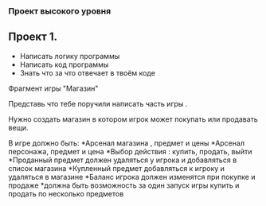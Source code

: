 ### Проект высокого уровня

## Проект 1. 

* Написать логику программы
* Написать код программы
* Знать что за что отвечает в твоём коде

Фрагмент игры "Магазин"

Представь что тебе поручили написать часть игры .

Нужно создать магазин в котором игрок может покупать или продавать вещи.

В игре должно быть:
*Арсенал магазина , предмет и цены
*Арсенал персонажа, предмет и цена
*Выбор действия : купить, продать, выйти
*Проданный предмет должен удаляться у игрока и добавляться в список магазина
*Купленный предмет добавляться к игроку и удаляться в магазине
*Баланс игрока должен изменятся при покупке и продаже
*должна быть возможность за один запуск игры купить и продать по несколько предметов

